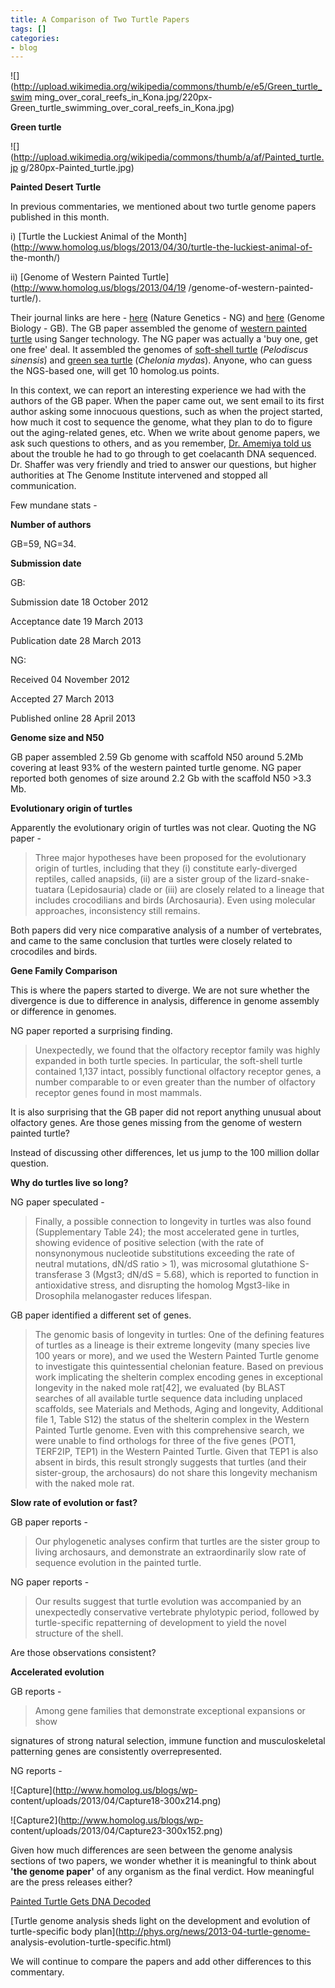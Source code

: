 ```yaml
---
title: A Comparison of Two Turtle Papers
tags: []
categories:
- blog
---
```

![](http://upload.wikimedia.org/wikipedia/commons/thumb/e/e5/Green_turtle_swim
ming_over_coral_reefs_in_Kona.jpg/220px-
Green_turtle_swimming_over_coral_reefs_in_Kona.jpg)
<!--more-->

**Green turtle**

![](http://upload.wikimedia.org/wikipedia/commons/thumb/a/af/Painted_turtle.jp
g/280px-Painted_turtle.jpg)

**Painted Desert Turtle**

In previous commentaries, we mentioned about two turtle genome papers
published in this month.

i) [Turtle the Luckiest Animal of the
Month](http://www.homolog.us/blogs/2013/04/30/turtle-the-luckiest-animal-of-
the-month/)

ii) [Genome of Western Painted Turtle](http://www.homolog.us/blogs/2013/04/19
/genome-of-western-painted-turtle/).

Their journal links are here -
[here](http://www.nature.com/ng/journal/vaop/ncurrent/full/ng.2615.html)
(Nature Genetics - NG) and
[here](http://genomebiology.com/content/pdf/gb-2013-14-3-r28.pdf) (Genome
Biology - GB). The GB paper assembled the genome of [western painted
turtle](http://en.wikipedia.org/wiki/Painted_turtle) using Sanger technology.
The NG paper was actually a 'buy one, get one free' deal. It assembled the
genomes of [soft-shell turtle](http://en.wikipedia.org/wiki/Trionychidae)
(_Pelodiscus sinensis_) and [green sea
turtle](http://en.wikipedia.org/wiki/Green_sea_turtle) (_Chelonia mydas_).
Anyone, who can guess the NGS-based one, will get 10 homolog.us points.

In this context, we can report an interesting experience we had with the
authors of the GB paper. When the paper came out, we sent email to its first
author asking some innocuous questions, such as when the project started, how
much it cost to sequence the genome, what they plan to do to figure out the
aging-related genes, etc. When we write about genome papers, we ask such
questions to others, and as you remember, [Dr. Amemiya told
us](http://www.homolog.us/blogs/2013/04/19/genome-of-a-living-fossil-2/) about
the trouble he had to go through to get coelacanth DNA sequenced. Dr. Shaffer
was very friendly and tried to answer our questions, but higher authorities at
The Genome Institute intervened and stopped all communication.

Few mundane stats -

**Number of authors**

GB=59, NG=34.

**Submission date**

GB:

Submission date 18 October 2012

Acceptance date 19 March 2013

Publication date 28 March 2013

NG:

Received 04 November 2012

Accepted 27 March 2013

Published online 28 April 2013

**Genome size and N50**

GB paper assembled 2.59 Gb genome with scaffold N50 around 5.2Mb covering at
least 93% of the western painted turtle genome. NG paper reported both genomes
of size around 2.2 Gb with the scaffold N50 >3.3 Mb.

**Evolutionary origin of turtles**

Apparently the evolutionary origin of turtles was not clear. Quoting the NG
paper -

> Three major hypotheses have been proposed for the evolutionary origin of
turtles, including that they (i) constitute early-diverged reptiles, called
anapsids, (ii) are a sister group of the lizard-snake-tuatara (Lepidosauria)
clade or (iii) are closely related to a lineage that includes crocodilians and
birds (Archosauria). Even using molecular approaches, inconsistency still
remains.

Both papers did very nice comparative analysis of a number of vertebrates, and
came to the same conclusion that turtles were closely related to crocodiles
and birds.

**Gene Family Comparison**

This is where the papers started to diverge. We are not sure whether the
divergence is due to difference in analysis, difference in genome assembly or
difference in genomes.

NG paper reported a surprising finding.

> Unexpectedly, we found that the olfactory receptor family was highly
expanded in both turtle species. In particular, the soft-shell turtle
contained 1,137 intact, possibly functional olfactory receptor genes, a number
comparable to or even greater than the number of olfactory receptor genes
found in most mammals.

It is also surprising that the GB paper did not report anything unusual about
olfactory genes. Are those genes missing from the genome of western painted
turtle?

Instead of discussing other differences, let us jump to the 100 million dollar
question.

**Why do turtles live so long?**

NG paper speculated -

> Finally, a possible connection to longevity in turtles was also found
(Supplementary Table 24); the most accelerated gene in turtles, showing
evidence of positive selection (with the rate of nonsynonymous nucleotide
substitutions exceeding the rate of neutral mutations, dN/dS ratio > 1), was
microsomal glutathione S-transferase 3 (Mgst3; dN/dS = 5.68), which is
reported to function in antioxidative stress, and disrupting the homolog
Mgst3-like in Drosophila melanogaster reduces lifespan.

GB paper identified a different set of genes.

> The genomic basis of longevity in turtles: One of the defining features of
turtles as a lineage is their extreme longevity (many species live 100 years
or more), and we used the Western Painted Turtle genome to investigate this
quintessential chelonian feature. Based on previous work implicating the
shelterin complex encoding genes in exceptional longevity in the naked mole
rat[42], we evaluated (by BLAST searches of all available turtle sequence data
including unplaced scaffolds, see Materials and Methods, Aging and longevity,
Additional file 1, Table S12) the status of the shelterin complex in the
Western Painted Turtle genome. Even with this comprehensive search, we were
unable to find orthologs for three of the five genes (POT1, TERF2IP, TEP1) in
the Western Painted Turtle. Given that TEP1 is also absent in birds, this
result strongly suggests that turtles (and their sister-group, the archosaurs)
do not share this longevity mechanism with the naked mole rat.

**Slow rate of evolution or fast?**

GB paper reports -

> Our phylogenetic analyses confirm that turtles are the sister group to
living archosaurs, and demonstrate an extraordinarily slow rate of sequence
evolution in the painted turtle.

NG paper reports -

> Our results suggest that turtle evolution was accompanied by an unexpectedly
conservative vertebrate phylotypic period, followed by turtle-specific
repatterning of development to yield the novel structure of the shell.

Are those observations consistent?

**Accelerated evolution**

GB reports -

> Among gene families that demonstrate exceptional expansions or show

signatures of strong natural selection, immune function and musculoskeletal
patterning genes are consistently overrepresented.

NG reports -

![Capture](http://www.homolog.us/blogs/wp-
content/uploads/2013/04/Capture18-300x214.png)

![Capture2](http://www.homolog.us/blogs/wp-
content/uploads/2013/04/Capture23-300x152.png)

Given how much differences are seen between the genome analysis sections of
two papers, we wonder whether it is meaningful to think about **'the genome
paper'** of any organism as the final verdict. How meaningful are the press
releases either?

[Painted Turtle Gets DNA
Decoded](http://www.sciencedaily.com/releases/2013/04/130403154034.htm)

[Turtle genome analysis sheds light on the development and evolution of
turtle-specific body plan](http://phys.org/news/2013-04-turtle-genome-
analysis-evolution-turtle-specific.html)

We will continue to compare the papers and add other differences to this
commentary.

